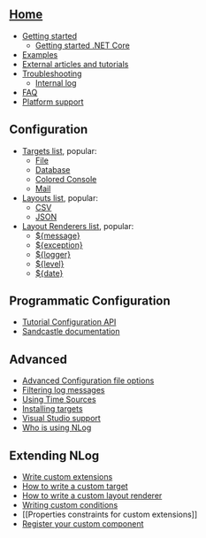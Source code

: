 ## [Home](/NLog/NLog/wiki)

* [Getting started](Tutorial)
  * [Getting started .NET Core](https://github.com/NLog/NLog.web/wiki)
* [Examples](Examples)
* [External articles and tutorials](Web-resources)
* [Troubleshooting](Logging-troubleshooting)
  * [Internal log](Internal-logging)
* [FAQ](faq)
* [Platform support](platform-support)

## Configuration

* [Targets list](Targets), popular:
  * [File](File-Target)
  * [Database](Database-Target)
  * [Colored Console](ColoredConsole-target)
  * [Mail](Mail-Target)
* [Layouts list](Layouts),  popular:
  * [CSV](CsvLayout)
  * [JSON](JsonLayout)
* [Layout Renderers list](Layout-Renderers),  popular:
  * [${message}](Message-Layout-Renderer)
  * [${exception}](Exception-Layout-Renderer)
  * [${logger}](Logger-Layout-Renderer)
  * [${level}](Level-Layout-Renderer)
  * [${date}](Date-Layout-Renderer)

## Programmatic Configuration
* [Tutorial Configuration API](Configuration-API)
* [Sandcastle documentation](http://nlog-project.org/documentation/)

## Advanced
* [Advanced Configuration file options](Configuration-file)
* [Filtering log messages](Filtering-log-messages)
* [Using Time Sources](Time-Source)
* [Installing targets](Installing-targets)
* [Visual Studio support](Visual-Studio-support)
* [Who is using NLog](Who-Is-Using-NLog) 

## Extending NLog
* [Write custom extensions](Extending-NLog)
* [How to write a custom target](How-to-write-a-custom-target)
* [How to write a custom layout renderer](How-to-write-a-custom-layout-renderer)
* [Writing custom conditions](When-Filter#extensibility)
* [[Properties constraints for custom extensions]]
* [Register your custom component](Register-your-custom-component)
